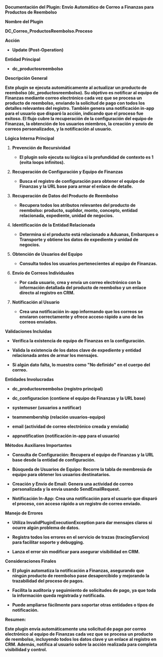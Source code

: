 **Documentación del Plugin: Envío Automático de Correo a Finanzas para
Productos de Reembolso**

**Nombre del Plugin**

**DC_Correo_ProductosReembolso.Proceso**

**Acción**

- **Update (Post-Operation)**

**Entidad Principal**

- **dc_productosreembolso**

**Descripción General**

**Este plugin se ejecuta automáticamente al actualizar un producto de
reembolso (dc_productosreembolso). Su objetivo es notificar al equipo de
Finanzas mediante correo electrónico cada vez que se procesa un producto
de reembolso, enviando la solicitud de pago con todos los detalles
relevantes del registro. También genera una notificación in-app para el
usuario que disparó la acción, indicando que el proceso fue exitoso. El
flujo cubre la recuperación de la configuración del equipo de Finanzas,
la obtención de los usuarios miembros, la creación y envío de correos
personalizados, y la notificación al usuario.**

**Lógica Interna Principal**

1.  **Prevención de Recursividad**

    - **El plugin solo ejecuta su lógica si la profundidad de contexto
      es 1 (evita loops infinitos).**

2.  **Recuperación de Configuración y Equipo de Finanzas**

    - **Busca el registro de configuración para obtener el equipo de
      Finanzas y la URL base para armar el enlace de detalle.**

3.  **Recuperación de Datos del Producto de Reembolso**

    - **Recupera todos los atributos relevantes del producto de
      reembolso: producto, suplidor, monto, concepto, entidad
      relacionada, expediente, unidad de negocios.**

4.  **Identificación de la Entidad Relacionada**

    - **Determina si el producto está relacionado a Aduanas, Embarques o
      Transporte y obtiene los datos de expediente y unidad de
      negocios.**

5.  **Obtención de Usuarios del Equipo**

    - **Consulta todos los usuarios pertenecientes al equipo de
      Finanzas.**

6.  **Envío de Correos Individuales**

    - **Por cada usuario, crea y envía un correo electrónico con la
      información detallada del producto de reembolso y un enlace
      directo al registro en CRM.**

7.  **Notificación al Usuario**

    - **Crea una notificación in-app informando que los correos se
      enviaron correctamente y ofrece acceso rápido a uno de los correos
      enviados.**

**Validaciones Incluidas**

- **Verifica la existencia de equipo de Finanzas en la configuración.**

- **Valida la existencia de los datos clave de expediente y entidad
  relacionada antes de armar los mensajes.**

- **Si algún dato falta, lo muestra como "No definido" en el cuerpo del
  correo.**

**Entidades Involucradas**

- **dc_productosreembolso (registro principal)**

- **dc_configuracion (contiene el equipo de Finanzas y la URL base)**

- **systemuser (usuarios a notificar)**

- **teammembership (relación usuarios-equipo)**

- **email (actividad de correo electrónico creada y enviada)**

- **appnotification (notificación in-app para el usuario)**

**Métodos Auxiliares Importantes**

- **Consulta de Configuración: Recupera el equipo de Finanzas y la URL
  base desde la entidad de configuración.**

- **Búsqueda de Usuarios de Equipo: Recorre la tabla de membresía de
  equipo para obtener los usuarios destinatarios.**

- **Creación y Envío de Email: Genera una actividad de correo
  personalizada y la envía usando SendEmailRequest.**

- **Notificación In-App: Crea una notificación para el usuario que
  disparó el proceso, con acceso rápido a un registro de correo
  enviado.**

**Manejo de Errores**

- **Utiliza InvalidPluginExecutionException para dar mensajes claros si
  ocurre algún problema de datos.**

- **Registra todos los errores en el servicio de trazas (tracingService)
  para facilitar soporte y debugging.**

- **Lanza el error sin modificar para asegurar visibilidad en CRM.**

**Consideraciones Finales**

- **El plugin automatiza la notificación a Finanzas, asegurando que
  ningún producto de reembolso pase desapercibido y mejorando la
  trazabilidad del proceso de pagos.**

- **Facilita la auditoría y seguimiento de solicitudes de pago, ya que
  toda la información queda registrada y notificada.**

- **Puede ampliarse fácilmente para soportar otras entidades o tipos de
  notificación.**

**Resumen:**

**Este plugin envía automáticamente una solicitud de pago por correo
electrónico al equipo de Finanzas cada vez que se procesa un producto de
reembolso, incluyendo todos los datos clave y un enlace al registro en
CRM. Además, notifica al usuario sobre la acción realizada para completa
visibilidad y control.**
